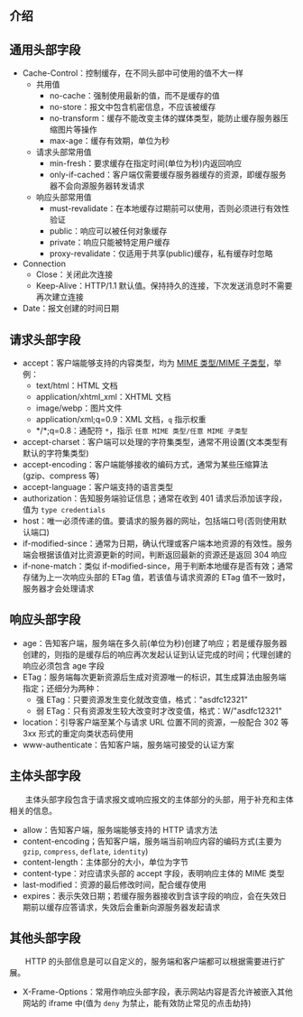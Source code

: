 ## 介绍


## 通用头部字段

+ Cache-Control：控制缓存，在不同头部中可使用的值不大一样
  + 共用值
    + no-cache：强制使用最新的值，而不是缓存的值
    + no-store：报文中包含机密信息，不应该被缓存
    + no-transform：缓存不能改变主体的媒体类型，能防止缓存服务器压缩图片等操作
    + max-age：缓存有效期，单位为秒
  + 请求头部常用值
    + min-fresh：要求缓存在指定时间(单位为秒)内返回响应
    + only-if-cached：客户端仅需要缓存服务器缓存的资源，即缓存服务器不会向源服务器转发请求
  + 响应头部常用值 
    + must-revalidate：在本地缓存过期前可以使用，否则必须进行有效性验证
    + public：响应可以被任何对象缓存
    + private：响应只能被特定用户缓存
    + proxy-revalidate：仅适用于共享(public)缓存，私有缓存时忽略
+ Connection
  + Close：关闭此次连接
  + Keep-Alive：HTTP/1.1 默认值。保持持久的连接，下次发送消息时不需要再次建立连接
+ Date：报文创建的时间日期



## 请求头部字段

+ accept：客户端能够支持的内容类型，均为 [MIME 类型/MIME 子类型](./mime-type)，举例：
  + text/html：HTML 文档
  + application/xhtml_xml：XHTML 文档
  + image/webp：图片文件
  + application/xml;q=0.9：XML 文档，`q` 指示权重
  + \*/\*;q=0.8：通配符 `*`，指示 `任意 MIME 类型/任意 MIME 子类型`
+ accept-charset：客户端可以处理的字符集类型，通常不用设置(文本类型有默认的字符集类型)
+ accept-encoding：客户端能够接收的编码方式，通常为某些压缩算法(gzip、compress 等)
+ accept-language：客户端支持的语言类型
+ authorization：告知服务端验证信息；通常在收到 401 请求后添加该字段，值为 `type credentials`
+ host：唯一必须传递的值。要请求的服务器的网址，包括端口号(否则使用默认端口)
+ if-modified-since：通常为日期，确认代理或客户端本地资源的有效性。服务端会根据该值对比资源更新的时间，判断返回最新的资源还是返回 304 响应
+ if-none-match：类似 if-modified-since，用于判断本地缓存是否有效；通常存储为上一次响应头部的 ETag 值，若该值与请求资源的 ETag 值不一致时，服务器才会处理请求


## 响应头部字段

+ age：告知客户端，服务端在多久前(单位为秒)创建了响应；若是缓存服务器创建的，则指的是缓存后的响应再次发起认证到认证完成的时间；代理创建的响应必须包含 age 字段
+ ETag：服务端每次更新资源后生成对资源唯一的标识，其生成算法由服务端指定；还细分为两种：
  + 强 ETag：只要资源发生变化就改变值，格式："asdfc12321"
  + 弱 ETag：只有资源发生较大改变时才改变值，格式：W/"asdfc12321"
+ location：引导客户端至某个与请求 URL 位置不同的资源，一般配合 302 等 3xx 形式的重定向类状态码使用
+ www-authenticate：告知客户端，服务端可接受的认证方案


## 主体头部字段

&emsp;&emsp;主体头部字段包含于请求报文或响应报文的主体部分的头部，用于补充和主体相关的信息。

+ allow：告知客户端，服务端能够支持的 HTTP 请求方法
+ content-encoding；告知客户端，服务端当前响应内容的编码方式(主要为 `gzip`, `compress`, `deflate`, `identity`)
+ content-length：主体部分的大小，单位为字节
+ content-type：对应请求头部的 accept 字段，表明响应主体的 MIME 类型
+ last-modified：资源的最后修改时间，配合缓存使用
+ expires：表示失效日期；若缓存服务器接收到含该字段的响应，会在失效日期前以缓存应答请求，失效后会重新向源服务器发起请求


## 其他头部字段

&emsp;&emsp;HTTP 的头部信息是可以自定义的，服务端和客户端都可以根据需要进行扩展。

+ X-Frame-Options：常用作响应头部字段，表示网站内容是否允许被嵌入其他网站的 iframe 中(值为 `deny` 为禁止，能有效防止常见的点击劫持)